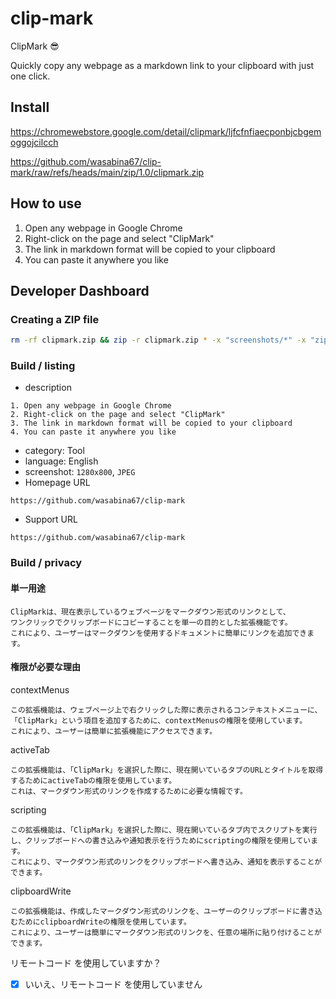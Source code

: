 # clip-mark
ClipMark 😎

Quickly copy any webpage as a markdown link to your clipboard with just one click.

## Install

https://chromewebstore.google.com/detail/clipmark/ljfcfnfiaecponbjcbgemoggojcilcch

https://github.com/wasabina67/clip-mark/raw/refs/heads/main/zip/1.0/clipmark.zip

## How to use

1. Open any webpage in Google Chrome
2. Right-click on the page and select "ClipMark"
3. The link in markdown format will be copied to your clipboard
4. You can paste it anywhere you like

## Developer Dashboard

### Creating a ZIP file

```bash
rm -rf clipmark.zip && zip -r clipmark.zip * -x "screenshots/*" -x "zip/*"
```

### Build / listing

- description

```
1. Open any webpage in Google Chrome
2. Right-click on the page and select "ClipMark"
3. The link in markdown format will be copied to your clipboard
4. You can paste it anywhere you like
```

- category: Tool
- language: English
- screenshot: `1280x800`, `JPEG`
- Homepage URL

```
https://github.com/wasabina67/clip-mark
```

- Support URL

```
https://github.com/wasabina67/clip-mark
```

### Build / privacy

#### 単一用途

```
ClipMarkは、現在表示しているウェブページをマークダウン形式のリンクとして、
ワンクリックでクリップボードにコピーすることを単一の目的とした拡張機能です。
これにより、ユーザーはマークダウンを使用するドキュメントに簡単にリンクを追加できます。
```

#### 権限が必要な理由

contextMenus

```
この拡張機能は、ウェブページ上で右クリックした際に表示されるコンテキストメニューに、
「ClipMark」という項目を追加するために、contextMenusの権限を使用しています。
これにより、ユーザーは簡単に拡張機能にアクセスできます。
```

activeTab

```
この拡張機能は、「ClipMark」を選択した際に、現在開いているタブのURLとタイトルを取得するためにactiveTabの権限を使用しています。
これは、マークダウン形式のリンクを作成するために必要な情報です。
```

scripting

```
この拡張機能は、「ClipMark」を選択した際に、現在開いているタブ内でスクリプトを実行し、クリップボードへの書き込みや通知表示を行うためにscriptingの権限を使用しています。
これにより、マークダウン形式のリンクをクリップボードへ書き込み、通知を表示することができます。
```

clipboardWrite

```
この拡張機能は、作成したマークダウン形式のリンクを、ユーザーのクリップボードに書き込むためにclipboardWriteの権限を使用しています。
これにより、ユーザーは簡単にマークダウン形式のリンクを、任意の場所に貼り付けることができます。
```

リモートコード を使用していますか？

- [x] いいえ、リモートコード を使用していません
